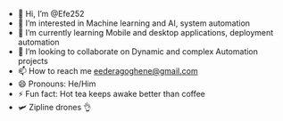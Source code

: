 - 👋 Hi, I’m @Efe252
- 👀 I’m interested in Machine learning and AI, system automation
- 🌱 I’m currently learning Mobile and desktop applications, deployment automation
- 💞️ I’m looking to collaborate on Dynamic and complex Automation projects 
- 📫 How to reach me eederagoghene@gmail.com
- 😄 Pronouns: He/Him
- ⚡ Fun fact: Hot tea keeps awake better than coffee 
- 🛩️  Zipline drones 👌
<!---
Efe252/Efe252 is a ✨ special ✨ repository because its `README.md` (this file) appears on your GitHub profile.
You can click the Preview link to take a look at your changes.
--->
